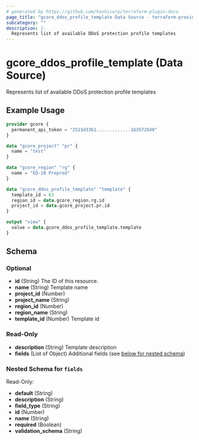 ```yaml
---
# generated by https://github.com/hashicorp/terraform-plugin-docs
page_title: "gcore_ddos_profile_template Data Source - terraform-provider-gcore"
subcategory: ""
description: |-
  Represents list of available DDoS protection profile templates
---
```


# gcore_ddos_profile_template (Data Source)

Represents list of available DDoS protection profile templates

## Example Usage

```terraform
provider gcore {
  permanent_api_token = "251$d3361.............1b35f26d8"
}

data "gcore_project" "pr" {
  name = "test"
}

data "gcore_region" "rg" {
  name = "ED-10 Preprod"
}

data "gcore_ddos_profile_template" "template" {
  template_id = 63
  region_id = data.gcore_region.rg.id
  project_id = data.gcore_project.pr.id
}

output "view" {
  value = data.gcore_ddos_profile_template.template
}
```

<!-- schema generated by tfplugindocs -->
## Schema

### Optional

- **id** (String) The ID of this resource.
- **name** (String) Template name
- **project_id** (Number)
- **project_name** (String)
- **region_id** (Number)
- **region_name** (String)
- **template_id** (Number) Template id

### Read-Only

- **description** (String) Template description
- **fields** (List of Object) Additional fields (see [below for nested schema](#nestedatt--fields))

<a id="nestedatt--fields"></a>
### Nested Schema for `fields`

Read-Only:

- **default** (String)
- **description** (String)
- **field_type** (String)
- **id** (Number)
- **name** (String)
- **required** (Boolean)
- **validation_schema** (String)


